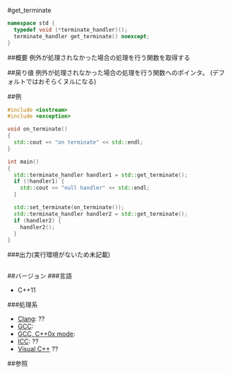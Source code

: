 #get_terminate
```cpp
namespace std {
  typedef void (*terminate_handler)();
  terminate_handler get_terminate() noexcept;
}
```

##概要
例外が処理されなかった場合の処理を行う関数を取得する


##戻り値
例外が処理されなかった場合の処理を行う関数へのポインタ。
(デフォルトではおそらくヌルになる)


##例
```cpp
#include <iostream>
#include <exception>

void on_terminate()
{
  std::cout << "on terminate" << std::endl;
}

int main()
{
  std::terminate_handler handler1 = std::get_terminate();
  if (!handler1) {
    std::cout << "null handler" << std::endl;
  }

  std::set_terminate(on_terminate());
  std::terminate_handler handler2 = std::get_terminate();
  if (handler2) {
    handler2();
  }
}
```

###出力(実行環境がないため未記載)
```
```

##バージョン
###言語
- C++11

###処理系
- [Clang](/implementation#clang.md): ??
- [GCC](/implementation#gcc.md): 
- [GCC, C++0x mode](/implementation#gcc.md): 
- [ICC](/implementation#icc.md): ??
- [Visual C++](/implementation#visual_cpp.md) ??


##参照


